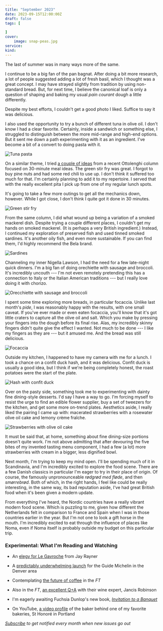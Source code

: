 ```yaml
---
title: "September 2023"
date: 2023-09-15T12:00:00Z
draft: false
tags: [
    
]
cover:
    image: snap-peas.jpg
service: 
kind: 
---
```


The last of summer was in many ways more of the same.

I continue to be a big fan of the pan bagnat. After doing a bit more research, a lot of people suggested adding a lot of fresh basil, which I thought was a great concept. I may have strayed slightly from tradition by using non-standard bread. But, for next time, I believe the canonical loaf is only a question of shaping and baking my usual _pain courant_ dough a little differently.

Despite my best efforts, I couldn't get a good photo I liked. Suffice to say it was delicious.

I also used the opportunity to try a bunch of different tuna in olive oil. I don't know I had a clear favorite. Certainly, inside a sandwich or something else, I struggled to distinguish between the more mid-range and high-end options. But it sent me down a path experimenting with it as an ingredient. I've become a bit of a convert to doing pasta with it.

![Tuna pasta](tuna.jpg)

On a similar theme, I tried [a couple of ideas](https://www.theguardian.com/food/2023/jul/29/yotam-ottolenghi-30-minute-meal-recipes-mackerel-couscous-stir-fry-fluffy-eggs-daqa-pak-choi) from a recent Ottolenghi column focused on 30-minute meal ideas. The green stir fry was great. I forgot to buy pine nuts and had some red chili to use up. I don't think it suffered too much for that. I'm certainly planning to add it to my repertoire. I served that with the really excellent pita I pick up from one of my regular lunch spots.

It's going to take a few more outings to get all the mechanics down, however. While I got close, I don't think I quite got it done in 30 minutes.

![Green stir fry](green.jpg)

From the same column, I did what wound up being a variation of a smoked mackerel dish. Despite trying a couple different places, I couldn't get my hands on smoked mackerel. (It is perhaps a very British ingredient.) Instead, I continued my exploration of preserved fish and used tinned smoked sardines. It's another oily fish, and even more sustainable. If you can find them, I'd highly recommend the Bela brand.

![Sardines](sardines.jpg)

Channeling my inner Nigella Lawson, I had the need for a few late-night quick dinners. I'm a big fan of doing orechiette with sausage and broccoli. It's incredibly uncouth --- I'm not even remotely pretending this has a connection to Italy or the Italian American traditions --- but I really love doing it with chorizo.

![Orecchiette with sausage and broccoli](orecchiette.jpg)

I spent some time exploring more breads, in particular focaccia. Unlike last month's _pide_, I was reasonably happy with the results, with one small caveat. If you've ever made or even eaten focaccia, you'll know that it's got little craters to capture all the olive oil and salt. Which you make by pressing your fingers into the dough before its final rise. Alas, my incredibly skinny fingers didn't quite give the effect I wanted. Not much to be done --- I like my fingers as they are --- but it amused me. And the bread was still delicious.

![Focaccia](focaccia.jpg)

Outside my kitchen, I happened to have my camera with me for a lunch. I took a chance on a confit duck hash, and it was delicious. Confit duck is usually a good idea, but I think if we're being completely honest, the roast potatoes were the start of the plate.

![Hash with confit duck](hash.jpg)

Over on the pasty side, something took me to experimenting with dainty fine dining-style desserts. I'd say I have a way to go. I'm forcing myself to resist the urge to find an edible flower supplier, buy a set of tweezers for the kitchen, and get some more on-trend plates. Aesthetics aside, I really liked the pairing I came up with: macerated strawberries with a rosewater olive oil cake and lemony crème fraîche.

![Strawberries with olive oil cake](strawberries.jpg)

It must be said that, at home, something about fine dining-size portions doesn't quite work. I'm not above admitting that after devouring the five bites of my invented tasting menu component, I had a few (a lot) more strawberries with cream in a bigger, less dignified bowl.

Next month, I'm trying to keep my mind open. I'll be spending much of it in Scandinavia, and I'm incredibly excited to explore the food scene. There are a few Danish classics in particular I'm eager to try in their place of origin. Of course, the famously unpronounceable _rødgrød med fløde_, and then _smørrebrød_. Both of which, in the right hands, I feel like could be really interesting, in the same way, its bad reputation aside, I've had great British food when it's been given a modern update.

From everything I've heard, the Nordic countries have a really vibrant modern food scene. Which is puzzling to me, given how different the Netherlands felt in comparison to France and Spain when I was in those countries earlier in the year. But I'm not one to look a gift horse in the mouth. I'm incredibly excited to eat through the influence of places like Noma, even if Noma itself is probably outside my budget on this particular trip.

### Experimental: What I'm Reading and Watching

* An [elegy for Le Gavroche](https://www.theguardian.com/food/2023/sep/14/michel-rouxs-le-gavroche-isnt-just-a-restaurant-it-has-been-a-school-for-chefs) from Jay Rayner

* A [predictably underwhelming launch](https://www.nytimes.com/2023/09/13/dining/colorado-restaurants-michelin-stars.html) for the Guide Michelin in the Denver area

* Contemplating [the future of coffee](https://ig.ft.com/coffee/) in the _FT_

* Also in the _FT_, [an excellent Q+A](https://www.ft.com/content/962fb56e-6720-4b65-888f-5d0d2f5e1ad8) with their wine expert, Jancis Robinson

* I'm eagerly awaiting Fuchsia Dunlop's new book, [_Invitation to a Banquet_](https://www.penguin.co.uk/books/443155/invitation-to-a-banquet-by-dunlop-fuchsia/9780241516980)

* On YouTube, [a video profile](https://youtu.be/nQRNbxRMfDQ) of the baker behind one of my favorite bakeries, St Honoré in Portland



_[Subscribe](https://landing.mailerlite.com/webforms/landing/k5w5z0) to get notified every month when new issues go out_